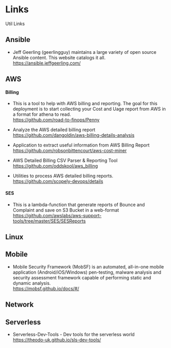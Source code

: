 # Links
Util Links


## Ansible
* Jeff Geerling (geerlingguy) maintains a large variety of open source Ansible content. This website catalogs it all.\
 https://ansible.jeffgeerling.com/

## AWS

#### Billing
* This is a tool to help with AWS billing and reporting. The goal for this deployment is to start collecting your Cost and Uage report from AWS in a format for athena to read.\
https://github.com/road-to-finops/Penny

* Analyze the AWS detailed billing report\
https://github.com/dangoldin/aws-billing-details-analysis

* Application to extract useful information from AWS Billing Report\
https://github.com/robsonbittencourt/aws-cost-miner

* AWS Detailed Billing CSV Parser & Reporting Tool\
https://github.com/oddskool/aws_billing

* Utilities to process AWS detailed billing reports.\
https://github.com/scopely-devops/details

#### SES
* This is a lambda-function that generate reports of Bounce and Complaint and save on S3 Bucket in a web-format\
 https://github.com/awslabs/aws-support-tools/tree/master/SES/SESReports


## Linux

## Mobile
* Mobile Security Framework (MobSF) is an automated, all-in-one mobile application (Android/iOS/Windows) pen-testing, malware analysis and security assessment framework capable of performing static and dynamic analysis.\
https://mobsf.github.io/docs/#/

## Network

## Serverless

* Serverless-Dev-Tools - Dev tools for the serverless world\
https://theodo-uk.github.io/sls-dev-tools/

